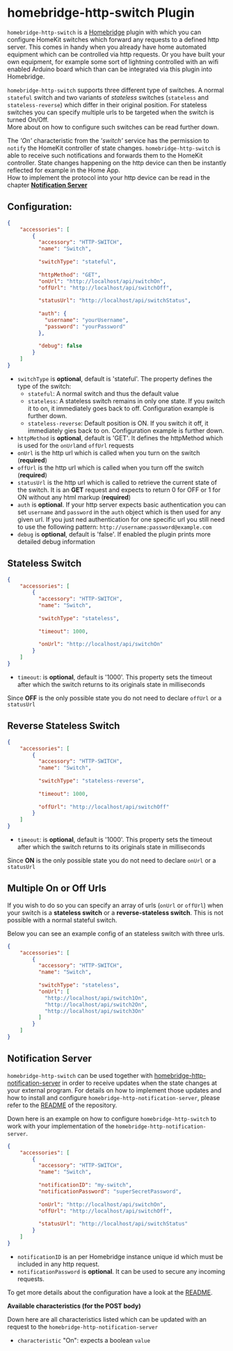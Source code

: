 
# homebridge-http-switch Plugin

`homebridge-http-switch` is a [Homebridge](https://github.com/nfarina/homebridge) plugin with which you can configure 
HomeKit switches which forward any requests to a defined http server. This comes in handy when you already have home 
automated equipment which can be controlled via http requests. Or you have built your own equipment, for example some sort 
of lightning controlled with an wifi enabled Arduino board which than can be integrated via this plugin into Homebridge.

`homebridge-http-switch` supports three different type of switches. A normal `stateful` switch and two variants of 
_stateless_ switches (`stateless` and `stateless-reverse`) which differ in their original position. For stateless switches 
you can specify multiple urls to be targeted when the switch is turned On/Off.   
More about on how to configure such switches can be read further down.

The _'On'_ characteristic from the _'switch'_ service has the permission to `notify` the HomeKit controller of state 
changes. `homebridge-http-switch` is able to receive such notifications and forwards them to the HomeKit controller. 
State changes happening on the http device can then be instantly reflected for example in the Home App.  
How to implement the protocol into your http device can be read in the chapter [**Notification Server**](#notification-server)

## Configuration:

```json
{
    "accessories": [
        {
          "accessory": "HTTP-SWITCH",
          "name": "Switch",
          
          "switchType": "stateful",
          
          "httpMethod": "GET",
          "onUrl": "http://localhost/api/switchOn",
          "offUrl": "http://localhost/api/switchOff",
          
          "statusUrl": "http://localhost/api/switchStatus",
          
          "auth": {
            "username": "yourUsername",
            "password": "yourPassword"
          },
          
          "debug": false
        }   
    ]
}
```

* `switchType` is **optional**, default is 'stateful'. The property defines the type of the switch:
    * `stateful`: A normal switch and thus the default value
    * `stateless`: A stateless switch remains in only one state. If you switch it to on, it immediately goes back to off. 
    Configuration example is further down.
    * `stateless-reverse`: Default position is ON. If you switch it off, it immediately gies back to on. Configuration 
    example is further down.
* `httpMethod` is **optional**, default is 'GET'. It defines the httpMethod which is used for the `onUrl`and `offUrl`
 requests
* `onUrl` is the http url which is called when you turn on the switch (**required**)
* `offUrl` is the http url which is called when you turn off the switch (**required**)
* `statusUrl` is the http url which is called to retrieve the current state of the switch. It is an **GET** request and 
expects to return 0 for OFF or 1 for ON without any html markup (**required**)
* `auth` is **optional**. If your http server expects basic authentication you can set `username` and `password` in the `auth` object 
which is then used for any given url. If you just ned authentication for one specific url you still need to use the 
following pattern: `http://username:password@example.com`
* `debug` is **optional**, default is 'false'. If enabled the plugin prints more detailed debug information

## Stateless Switch

```json
{
    "accessories": [
        {
          "accessory": "HTTP-SWITCH",
          "name": "Switch",
          
          "switchType": "stateless",
          
          "timeout": 1000,
          
          "onUrl": "http://localhost/api/switchOn"
        }   
    ]
}  
```

* `timeout`: is **optional**, default is '1000'. This property sets the timeout after which the switch returns to its 
originals state in milliseconds

Since **OFF** is the only possible state you do not need to declare `offUrl` or a `statusUrl`

## Reverse Stateless Switch

```json
{
    "accessories": [
        {
          "accessory": "HTTP-SWITCH",
          "name": "Switch",
          
          "switchType": "stateless-reverse",
          
          "timeout": 1000,
          
          "offUrl": "http://localhost/api/switchOff"
        }   
    ]
}
```

* `timeout`: is **optional**, default is '1000'. This property sets the timeout after which the switch returns to its 
originals state in milliseconds

Since **ON** is the only possible state you do not need to declare `onUrl` or a `statusUrl`

## Multiple On or Off Urls
If you wish to do so you can specify an array of urls (`onUrl` or `offUrl`) when your switch is a **stateless switch** 
or a **reverse-stateless switch**. This is not possible with a normal stateful switch.

Below you can see an example config of an stateless switch with three urls.

```json
{
    "accessories": [
        {
          "accessory": "HTTP-SWITCH",
          "name": "Switch",
          
          "switchType": "stateless",
          "onUrl": [
            "http://localhost/api/switch1On",
            "http://localhost/api/switch2On",
            "http://localhost/api/switch3On"
          ]
        }   
    ]
}
```

## Notification Server

`homebridge-http-switch` can be used together with 
[homebridge-http-notification-server](https://github.com/Supereg/homebridge-http-notification-server) in order to receive
updates when the state changes at your external program. For details on how to implement those updates and how to 
install and configure `homebridge-http-notification-server`, please refer to the 
[README](https://github.com/Supereg/homebridge-http-notification-server) of the repository.

Down here is an example on how to configure `homebridge-http-switch` to work with your implementation of the 
`homebridge-http-notification-server`.

```json
{
    "accessories": [
        {
          "accessory": "HTTP-SWITCH",
          "name": "Switch",
          
          "notificationID": "my-switch",
          "notificationPassword": "superSecretPassword",
          
          "onUrl": "http://localhost/api/switchOn",
          "offUrl": "http://localhost/api/switchOff",
          
          "statusUrl": "http://localhost/api/switchStatus"
        }   
    ]
}
```

* `notificationID` is an per Homebridge instance unique id which must be included in any http request.  
* `notificationPassword` is **optional**. It can be used to secure any incoming requests.

To get more details about the configuration have a look at the 
[README](https://github.com/Supereg/homebridge-http-notification-server).

**Available characteristics (for the POST body)**

Down here are all characteristics listed which can be updated with an request to the `homebridge-http-notification-server`

* `characteristic` "On": expects a boolean `value`